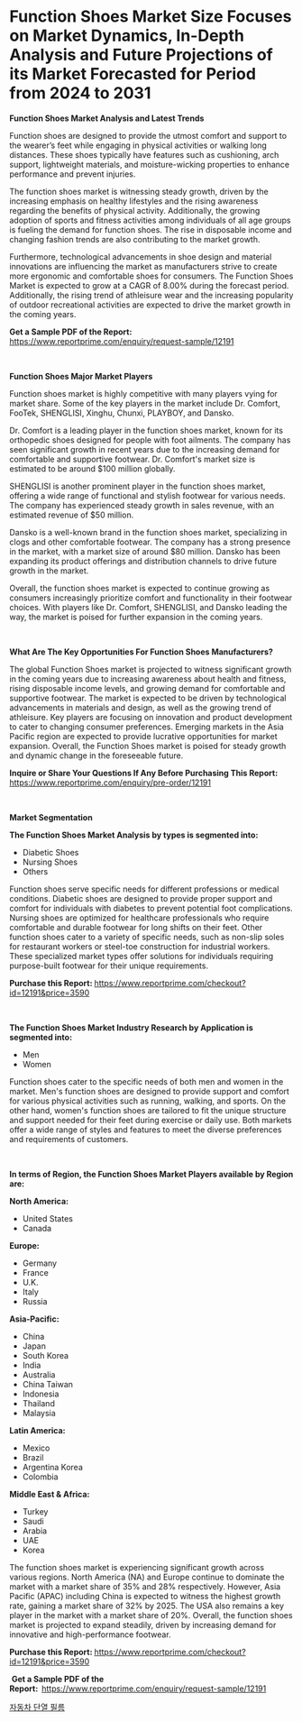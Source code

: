 <p><h1>Function Shoes Market Size Focuses on Market Dynamics, In-Depth Analysis and Future Projections of its Market Forecasted for Period from 2024 to 2031</h1></p><p><strong>Function Shoes Market Analysis and Latest Trends</strong></p>
<p><p>Function shoes are designed to provide the utmost comfort and support to the wearer’s feet while engaging in physical activities or walking long distances. These shoes typically have features such as cushioning, arch support, lightweight materials, and moisture-wicking properties to enhance performance and prevent injuries.</p><p>The function shoes market is witnessing steady growth, driven by the increasing emphasis on healthy lifestyles and the rising awareness regarding the benefits of physical activity. Additionally, the growing adoption of sports and fitness activities among individuals of all age groups is fueling the demand for function shoes. The rise in disposable income and changing fashion trends are also contributing to the market growth.</p><p>Furthermore, technological advancements in shoe design and material innovations are influencing the market as manufacturers strive to create more ergonomic and comfortable shoes for consumers. The Function Shoes Market is expected to grow at a CAGR of 8.00% during the forecast period. Additionally, the rising trend of athleisure wear and the increasing popularity of outdoor recreational activities are expected to drive the market growth in the coming years.</p></p>
<p><strong>Get a Sample PDF of the Report:&nbsp;</strong> <a href="https://www.reportprime.com/enquiry/request-sample/12191">https://www.reportprime.com/enquiry/request-sample/12191</a></p>
<p>&nbsp;</p>
<p><strong>Function Shoes Major Market Players</strong></p>
<p><p>Function shoes market is highly competitive with many players vying for market share. Some of the key players in the market include Dr. Comfort, FooTek, SHENGLISI, Xinghu, Chunxi, PLAYBOY, and Dansko.</p><p>Dr. Comfort is a leading player in the function shoes market, known for its orthopedic shoes designed for people with foot ailments. The company has seen significant growth in recent years due to the increasing demand for comfortable and supportive footwear. Dr. Comfort's market size is estimated to be around $100 million globally.</p><p>SHENGLISI is another prominent player in the function shoes market, offering a wide range of functional and stylish footwear for various needs. The company has experienced steady growth in sales revenue, with an estimated revenue of $50 million.</p><p>Dansko is a well-known brand in the function shoes market, specializing in clogs and other comfortable footwear. The company has a strong presence in the market, with a market size of around $80 million. Dansko has been expanding its product offerings and distribution channels to drive future growth in the market.</p><p>Overall, the function shoes market is expected to continue growing as consumers increasingly prioritize comfort and functionality in their footwear choices. With players like Dr. Comfort, SHENGLISI, and Dansko leading the way, the market is poised for further expansion in the coming years.</p></p>
<p>&nbsp;</p>
<p><strong>What Are The Key Opportunities For Function Shoes Manufacturers?</strong></p>
<p><p>The global Function Shoes market is projected to witness significant growth in the coming years due to increasing awareness about health and fitness, rising disposable income levels, and growing demand for comfortable and supportive footwear. The market is expected to be driven by technological advancements in materials and design, as well as the growing trend of athleisure. Key players are focusing on innovation and product development to cater to changing consumer preferences. Emerging markets in the Asia Pacific region are expected to provide lucrative opportunities for market expansion. Overall, the Function Shoes market is poised for steady growth and dynamic change in the foreseeable future.</p></p>
<p><strong>Inquire or Share Your Questions If Any Before Purchasing This Report:</strong> <a href="https://www.reportprime.com/enquiry/pre-order/12191">https://www.reportprime.com/enquiry/pre-order/12191</a></p>
<p>&nbsp;</p>
<p><strong>Market Segmentation</strong></p>
<p><strong>The Function Shoes Market Analysis by types is segmented into:</strong></p>
<p><ul><li>Diabetic Shoes</li><li>Nursing Shoes</li><li>Others</li></ul></p>
<p><p>Function shoes serve specific needs for different professions or medical conditions. Diabetic shoes are designed to provide proper support and comfort for individuals with diabetes to prevent potential foot complications. Nursing shoes are optimized for healthcare professionals who require comfortable and durable footwear for long shifts on their feet. Other function shoes cater to a variety of specific needs, such as non-slip soles for restaurant workers or steel-toe construction for industrial workers. These specialized market types offer solutions for individuals requiring purpose-built footwear for their unique requirements.</p></p>
<p><strong>Purchase this Report:&nbsp;</strong><a href="https://www.reportprime.com/checkout?id=12191&price=3590">https://www.reportprime.com/checkout?id=12191&price=3590</a></p>
<p>&nbsp;</p>
<p><strong>The Function Shoes Market Industry Research by Application is segmented into:</strong></p>
<p><ul><li>Men</li><li>Women</li></ul></p>
<p><p>Function shoes cater to the specific needs of both men and women in the market. Men's function shoes are designed to provide support and comfort for various physical activities such as running, walking, and sports. On the other hand, women's function shoes are tailored to fit the unique structure and support needed for their feet during exercise or daily use. Both markets offer a wide range of styles and features to meet the diverse preferences and requirements of customers.</p></p>
<p>&nbsp;</p>
<p><strong>In terms of Region, the Function Shoes Market Players available by Region are:</strong></p>
<p>
    <p> <strong> North America: </strong>
        <ul>
            <li>United States</li>
            <li>Canada</li>
        </ul>
        </p> 
    <p> <strong> Europe: </strong>
        <ul>
            <li>Germany</li>
            <li>France</li>
            <li>U.K.</li>
            <li>Italy</li>
            <li>Russia</li>
        </ul>
        </p> 
    <p> <strong> Asia-Pacific: </strong>
        <ul>
            <li>China</li>
            <li>Japan</li>
            <li>South Korea</li>
            <li>India</li>
            <li>Australia</li>
            <li>China Taiwan</li>
            <li>Indonesia</li>
            <li>Thailand</li>
            <li>Malaysia</li>
        </ul>
        </p> 
    <p> <strong> Latin America: </strong>
        <ul>
            <li>Mexico</li>
            <li>Brazil</li>
            <li>Argentina Korea</li>
            <li>Colombia</li>
        </ul>
        </p> 
    <p> <strong> Middle East & Africa: </strong>
        <ul>
            <li>Turkey</li>
            <li>Saudi</li>
            <li>Arabia</li>
            <li>UAE</li>
            <li>Korea</li>
        </ul>
    </p>
    </p>
<p><p>The function shoes market is experiencing significant growth across various regions. North America (NA) and Europe continue to dominate the market with a market share of 35% and 28% respectively. However, Asia Pacific (APAC) including China is expected to witness the highest growth rate, gaining a market share of 32% by 2025. The USA also remains a key player in the market with a market share of 20%. Overall, the function shoes market is projected to expand steadily, driven by increasing demand for innovative and high-performance footwear.</p></p>
<p><strong>Purchase this Report: </strong><a href="https://www.reportprime.com/checkout?id=12191&price=3590">https://www.reportprime.com/checkout?id=12191&price=3590</a></p>
<p>&nbsp;<strong>Get a Sample PDF of the Report:&nbsp;&nbsp;</strong><a href="https://www.reportprime.com/enquiry/request-sample/12191">https://www.reportprime.com/enquiry/request-sample/12191</a></p>
<p><strong></strong></p>
<p><p><a href="https://medium.com/@cierrahayes645/%EC%9E%90%EB%8F%99%EC%B0%A8-%EB%8B%A8%EC%97%B4-%ED%95%84%EB%A6%84-%EC%8B%9C%EC%9E%A5-%ED%86%B5%EC%B0%B0-%EC%8B%9C%EC%9E%A5-%EB%8F%99%ED%96%A5-%EC%84%B1%EC%9E%A5-2024%EB%85%84%EB%B6%80%ED%84%B0-2031%EB%85%84%EA%B9%8C%EC%A7%80-%EC%98%88%EC%B8%A1%EB%90%9C-%EA%B2%83-d0ce8a429bfa">자동차 단열 필름</a></p></p>